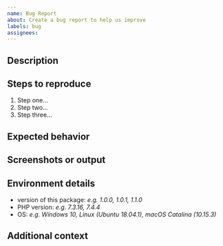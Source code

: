 ```yaml
---
name: Bug Report
about: Create a bug report to help us improve
labels: bug
assignees:
---
```

<!--- Provide a general summary of the issue you're having in the title above. -->

## Description
<!-- Provide a short and clear description of the bug. -->

## Steps to reproduce
<!--
Provide steps to reproduce the behavior you are experiencing. Please try to keep
this as short as possible. If able, create a reproducible script outside of any
framework you are using. This will help us to quickly debug the issue.
-->
1. Step one...
2. Step two...
3. Step three...

## Expected behavior
<!-- Provide a short and clear description of what you expect to happen. -->

## Screenshots or output
<!-- If applicable, add screenshots or program output to help explain your problem. -->

## Environment details
<!-- Provide details about the system where you're using this package. -->
- version of this package: *e.g. 1.0.0, 1.0.1, 1.1.0*
- PHP version: *e.g. 7.3.16, 7.4.4*
- OS: *e.g. Windows 10, Linux (Ubuntu 18.04.1), macOS Catalina (10.15.3)*

## Additional context
<!-- Provide any additional context that may help us debug the problem. -->
